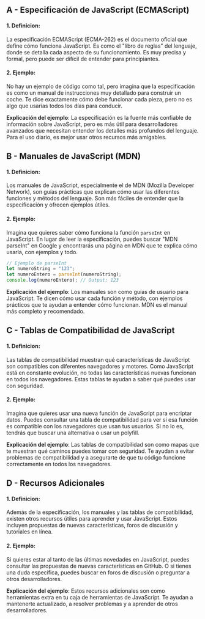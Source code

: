 ## A - Especificación de JavaScript (ECMAScript)

#### 1. **Definicion:**

La especificación ECMAScript (ECMA-262) es el documento oficial que define cómo funciona JavaScript. Es como el "libro de reglas" del lenguaje, donde se detalla cada aspecto de su funcionamiento. Es muy precisa y formal, pero puede ser difícil de entender para principiantes.

#### 2. **Ejemplo:**

No hay un ejemplo de código como tal, pero imagina que la especificación es como un manual de instrucciones muy detallado para construir un coche. Te dice exactamente cómo debe funcionar cada pieza, pero no es algo que usarías todos los días para conducir.

**Explicación del ejemplo**:
La especificación es la fuente más confiable de información sobre JavaScript, pero es más útil para desarrolladores avanzados que necesitan entender los detalles más profundos del lenguaje. Para el uso diario, es mejor usar otros recursos más amigables.

## B - Manuales de JavaScript (MDN)

#### 1. **Definicion:**

Los manuales de JavaScript, especialmente el de MDN (Mozilla Developer Network), son guías prácticas que explican cómo usar las diferentes funciones y métodos del lenguaje. Son más fáciles de entender que la especificación y ofrecen ejemplos útiles.

#### 2. **Ejemplo:**

Imagina que quieres saber cómo funciona la función `parseInt` en JavaScript. En lugar de leer la especificación, puedes buscar "MDN parseInt" en Google y encontrarás una página en MDN que te explica cómo usarla, con ejemplos y todo.

```javascript
// Ejemplo de parseInt
let numeroString = "123";
let numeroEntero = parseInt(numeroString);
console.log(numeroEntero); // Output: 123
```

**Explicación del ejemplo**:
Los manuales son como guías de usuario para JavaScript. Te dicen cómo usar cada función y método, con ejemplos prácticos que te ayudan a entender cómo funcionan. MDN es el manual más completo y recomendado.

## C - Tablas de Compatibilidad de JavaScript

#### 1. **Definicion:**

Las tablas de compatibilidad muestran qué características de JavaScript son compatibles con diferentes navegadores y motores. Como JavaScript está en constante evolución, no todas las características nuevas funcionan en todos los navegadores. Estas tablas te ayudan a saber qué puedes usar con seguridad.

#### 2. **Ejemplo:**

Imagina que quieres usar una nueva función de JavaScript para encriptar datos. Puedes consultar una tabla de compatibilidad para ver si esa función es compatible con los navegadores que usan tus usuarios. Si no lo es, tendrás que buscar una alternativa o usar un polyfill.

**Explicación del ejemplo**:
Las tablas de compatibilidad son como mapas que te muestran qué caminos puedes tomar con seguridad. Te ayudan a evitar problemas de compatibilidad y a asegurarte de que tu código funcione correctamente en todos los navegadores.

## D - Recursos Adicionales

#### 1. **Definicion:**

Además de la especificación, los manuales y las tablas de compatibilidad, existen otros recursos útiles para aprender y usar JavaScript. Estos incluyen propuestas de nuevas características, foros de discusión y tutoriales en línea.

#### 2. **Ejemplo:**

Si quieres estar al tanto de las últimas novedades en JavaScript, puedes consultar las propuestas de nuevas características en GitHub. O si tienes una duda específica, puedes buscar en foros de discusión o preguntar a otros desarrolladores.

**Explicación del ejemplo**:
Estos recursos adicionales son como herramientas extra en tu caja de herramientas de JavaScript. Te ayudan a mantenerte actualizado, a resolver problemas y a aprender de otros desarrolladores.
